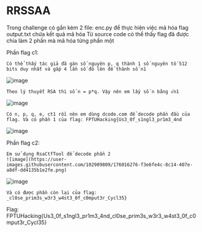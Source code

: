 # RRSSAA

Trong challenge có gắn kèm 2 file:
	enc.py để thực hiện việc mã hóa flag
	output.txt chứa kết quả mã hóa
Từ source code có thể thấy flag đã được chia làm 2 phần mà mã hóa từng phần một

Phần flag c1:

    Có thể thấy tác giả đã gán số nguyên p, q thành 1 số nguyên tố 512 bits duy nhất và gấp 4 lần số đó lên để thành số n1
  ![image](https://user-images.githubusercontent.com/102909809/176015725-009dcbd9-9ee0-4a79-8e81-36ede3b1915c.png)

	Theo lý thuyết RSA thì số n = p*q. Vậy nên em lấy số n bằng √n1
  ![image](https://user-images.githubusercontent.com/102909809/176015748-0f0a6100-5a8a-43e8-b8c1-df9f918b6630.png)

	Có n, p, q, e, ct1 rồi nên em dùng dcode.com để decode phần đầu của flag. Và có phần 1 của flag: FPTUHacking{Us3_0f_s1ngl3_pr1m3_4nd
  ![image](https://user-images.githubusercontent.com/102909809/176015781-1bbc9ee0-9887-40da-a5d7-d582dc5b9c19.png)


Phần flag c2:

	Em sử dụng RsaCtfTool để decode phần 2
    ![image](https://user-images.githubusercontent.com/102909809/176016276-f3e6fe4c-8c14-407e-a8df-dd4135b1e2fe.png)

  ![image](https://user-images.githubusercontent.com/102909809/176015813-1979e5af-6c43-47ab-8b0d-03d4ff894585.png)
    
    Và có được phần còn lại của flag: _cl0se_prim3s_w3r3_w4st3_0f_c0mput3r_Cycl35}
Flag: FPTUHacking{Us3_0f_s1ngl3_pr1m3_4nd_cl0se_prim3s_w3r3_w4st3_0f_c0mput3r_Cycl35}





